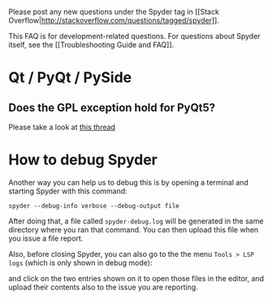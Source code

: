 Please post any new questions under the Spyder tag in [[Stack Overflow|http://stackoverflow.com/questions/tagged/spyder]].

This FAQ is for development-related questions. For questions about Spyder itself, see the [[Troubleshooting Guide and FAQ]].


# Qt / PyQt / PySide
## Does the GPL exception hold for PyQt5?
Please take a look at [this thread](https://riverbankcomputing.com/pipermail/pyqt/2014-February/033843.html)


# How to debug Spyder

Another way you can help us to debug this is by opening a terminal and starting Spyder with this command:

```
spyder --debug-info verbose --debug-output file
```

After doing that, a file called `spyder-debug.log` will be generated in the same directory where you ran that command. You can then upload this file when you issue a file report.

Also, before closing Spyder, you can also go to the the menu `Tools > LSP logs` (which is only shown in debug mode):

and click on the two entries shown on it to open those files in the editor, and upload their contents also to the issue you are reporting.
